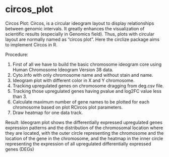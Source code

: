 # circos_plot

Circos Plot:
Circos, is a circular ideogram layout to display relationships between genomic intervals. It greatly enhances the visualization of scientific results (especially in Genomics field). Thus, plots with circular layout are normally named as “circos plot”. Here the circlize package aims to implement Circos in R.

Procedure:
1. First of all we have to build the basic chromosome ideogram core using Human Chromosome Ideogram Version 38 data.
2. Cyto.info with only chromosome name and without stain and name.
3. Ideogram plot with different color in X and Y chromosome.
4. Tracking upregulated genes on chromosome dragging from deg.csv file.
5. Tracking those upregulated genes having pvalue and log2FC value less than 3.
6. Calculate maximum number of gene names to be plotted for each chromosome based on plot RCircos plot parameters.
7. Draw heatmap for one data track.

Result:
Ideogram plot shows the differentially expressed upregulated genes expression patterns and the distribution of the chromosomal location where they are located, with the outer circle representing the chromosome and the location of the gene in the chromosome, and the heatmap in the inner circle representing the expression of all upregulated differentially expressed genes (DEGs)
